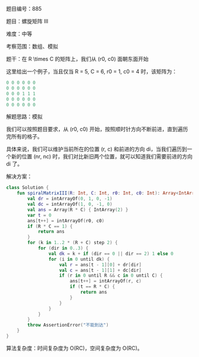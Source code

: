 题目编号：885

题目：螺旋矩阵 III

难度：中等

考察范围：数组、模拟

题干：在 R \times C 的矩阵上，我们从 (r0, c0) 面朝东面开始

这里给出一个例子，当且仅当 R = 5, C = 6, r0 = 1, c0 = 4 时，该矩阵为：

```kotlin
0 0 0 0 0 0
0 0 0 0 0 0
0 0 0 1 1 1
0 0 0 0 0 0
0 0 0 0 0 0
```

解题思路：模拟

我们可以按照题目要求，从 (r0, c0) 开始，按照顺时针方向不断前进，直到遍历完所有的格子。

具体来说，我们可以维护当前所在的位置 (r, c) 和前进的方向 di，当我们遍历到一个新的位置 (nr, nc) 时，我们对比新旧两个位置，就可以知道我们需要前进的方向 di 了。

解决方案：

```kotlin
class Solution {
    fun spiralMatrixIII(R: Int, C: Int, r0: Int, c0: Int): Array<IntArray> {
        val dr = intArrayOf(0, 1, 0, -1)
        val dc = intArrayOf(1, 0, -1, 0)
        val ans = Array(R * C) { IntArray(2) }
        var t = 0
        ans[t++] = intArrayOf(r0, c0)
        if (R * C == 1) {
            return ans
        }
        for (k in 1..2 * (R + C) step 2) {
            for (dir in 0..3) {
                val dk = k + if (dir == 0 || dir == 2) 1 else 0
                for (i in 0 until dk) {
                    val r = ans[t - 1][0] + dr[dir]
                    val c = ans[t - 1][1] + dc[dir]
                    if (r in 0 until R && c in 0 until C) {
                        ans[t++] = intArrayOf(r, c)
                        if (t == R * C) {
                            return ans
                        }
                    }
                }
            }
        }
        throw AssertionError("不能到达")
    }
}
```

算法复杂度：时间复杂度为 O(RC)，空间复杂度为 O(RC)。